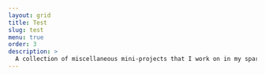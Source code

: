 ```yaml
---
layout: grid
title: Test
slug: test
menu: true
order: 3
description: >
  A collection of miscellaneous mini-projects that I work on in my spare time.
---
```

